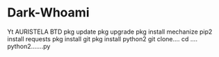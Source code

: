 # Dark-Whoami
Yt AURISTELA BTD
pkg update
pkg upgrade
pkg install mechanize
pip2 install requests
pkg install git
pkg install python2
git clone....
cd ....
python2.......py

